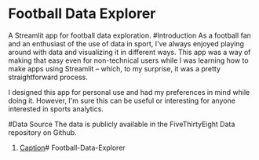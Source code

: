 # Football Data Explorer
A Streamlit app for football data exploration.
#Introduction
As a football fan and an enthusiast of the use of data
in sport, I've always enjoyed playing around with data
and visualizing it in different ways. This app was a 
way of making that easy even for non-technical users 
while I was learning how to make apps using Streamlit
&ndash; which, to my surprise, it was a pretty straightforward
process. 

I designed this app for personal use and had my 
preferences in mind while doing it. However, I'm 
sure this can be useful or interesting for anyone 
interested in sports analytics.

#Data Source
The data is publicly available in the 
FiveThirtyEight Data
repository on Github.

1. [Caption](https://github.com/fivethirtyeight/data/blob/master/soccer-spi/README.md)# Football-Data-Explorer
